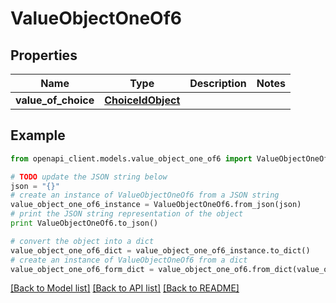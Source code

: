 # ValueObjectOneOf6


## Properties
Name | Type | Description | Notes
------------ | ------------- | ------------- | -------------
**value_of_choice** | [**ChoiceIdObject**](ChoiceIdObject.md) |  | 

## Example

```python
from openapi_client.models.value_object_one_of6 import ValueObjectOneOf6

# TODO update the JSON string below
json = "{}"
# create an instance of ValueObjectOneOf6 from a JSON string
value_object_one_of6_instance = ValueObjectOneOf6.from_json(json)
# print the JSON string representation of the object
print ValueObjectOneOf6.to_json()

# convert the object into a dict
value_object_one_of6_dict = value_object_one_of6_instance.to_dict()
# create an instance of ValueObjectOneOf6 from a dict
value_object_one_of6_form_dict = value_object_one_of6.from_dict(value_object_one_of6_dict)
```
[[Back to Model list]](../README.md#documentation-for-models) [[Back to API list]](../README.md#documentation-for-api-endpoints) [[Back to README]](../README.md)


